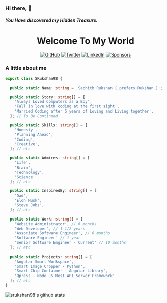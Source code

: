 ### Hi there, 👋
##### You Have discovered my Hidden Treasure.
<div align="center">
<h1>Welcome To My World</h1>
</div>

<p align="center">
	<a href="https://github.com/srukshan98"><img src="https://img.shields.io/github/followers/srukshan98.svg?label=GitHub&style=social" alt="GitHub"></a>
	<a href="https://twitter.com/srukshan98"><img src="https://img.shields.io/twitter/follow/srukshan98?label=Twitter&style=social" alt="Twitter"></a>
	<a href="https://www.linkedin.com/in/srukshan98"><img src="https://img.shields.io/badge/LinkedIn--_.svg?style=social&logo=linkedin" alt="LinkedIn"></a>
	<a href="https://www.patreon.com/srukshan98"><img src="https://img.shields.io/badge/Sponsors--_.svg?style=social&logo=github&logoColor=EA4AAA" alt="Sponsors"></a>
</p>

### A little about me

``` typescript
export class SRukshan98 {

  public static Name: string = 'Sachith Rukshan ( prefers Rukshan )';

  public static Story: string[] = [
    'Always Loved Computers as a Boy',
    'Fall in love with coding at the first sight',
    'Married Coding after 5 years of Loving and Living together',
  ]; // To Be Continued

  public static Skills: string[] = [
    'Honesty',
    'Planning Ahead',
    'Coding',
    'Creative',
  ]; // etc

  public static Admires: string[] = [
    'Life',
    'Brain',
    'Technology',
    'Science'
  ]; // etc

  public static InspiredBy: string[] = [
    'Dad',
    'Elon Musk',
    'Steve Jobs',
  ]; // etc

  public static Work: string[] = [
    'Website Administrator', // 6 months
    'Web Developer', // 1 1/2 years
    'Associate Software Engineer', // 6 months
    'Software Engineer' // 1 year
    'Senior Software Engineer - Current' // 10 months
  ]; // etc
  
  public static Projects: string[] = [
    'Angular Smart Workspace',
    'Smart Image Cropper - Python',
    'Smart Chip Container - Angular Library',
    'Qpress - Node JS Rest API Server Framework'
  ]; // etc
}
```


![srukshan98's github stats](https://github-readme-stats.vercel.app/api?username=srukshan98&show_icons=true&hide_border=true)
